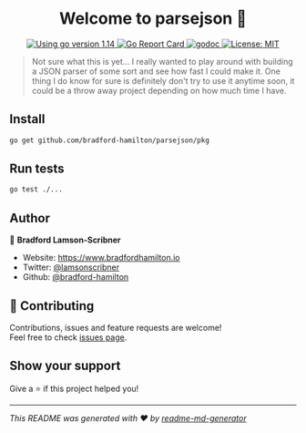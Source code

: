 <h1 align="center">Welcome to parsejson 👋</h1>
<p align="center">
  <a href="https://golang.org/dl" target="_blank">
    <img alt="Using go version 1.14" src="https://img.shields.io/badge/go-1.14-9cf.svg" />
  </a>
  <a href="https://goreportcard.com/report/github.com/bradford-hamilton/parsejson" target="_blank">
    <img alt="Go Report Card" src="https://goreportcard.com/badge/github.com/bradford-hamilton/parsejson/pkg" />
  </a>
  <a href="https://godoc.org/github.com/bradford-hamilton/parsejson/pkg" target="_blank">
    <img alt="godoc" src="https://godoc.org/github.com/bradford-hamilton/parsejson/pkg?status.svg" />
  </a>
  <a href="#" target="_blank">
    <img alt="License: MIT" src="https://img.shields.io/badge/License-MIT-yellow.svg" />
  </a>
</p>

> Not sure what this is yet... I really wanted to play around with building a JSON parser of some sort and see how fast I could make it. One thing I do know for sure is definitely don't try to use it anytime soon, it could be a throw away project depending on how much time I have.

## Install

```sh
go get github.com/bradford-hamilton/parsejson/pkg
```

## Run tests

```sh
go test ./...
```

## Author

👤 **Bradford Lamson-Scribner**

* Website: https://www.bradfordhamilton.io
* Twitter: [@lamsonscribner](https://twitter.com/lamsonscribner)
* Github: [@bradford-hamilton](https://github.com/bradford-hamilton)

## 🤝 Contributing

Contributions, issues and feature requests are welcome!<br />Feel free to check [issues page](https://github.com/bradford-hamilton/parsejson/pkg/issues). 

## Show your support

Give a ⭐️ if this project helped you!

***
_This README was generated with ❤️ by [readme-md-generator](https://github.com/kefranabg/readme-md-generator)_